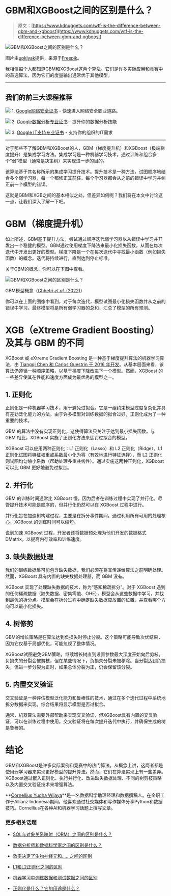 # GBM和XGBoost之间的区别是什么？

> 原文：[https://www.kdnuggets.com/wtf-is-the-difference-between-gbm-and-xgboost](https://www.kdnuggets.com/wtf-is-the-difference-between-gbm-and-xgboost)

![GBM和XGBoost之间的区别是什么？](../Images/ad561fe1a6e273df29c1f7e74542575f.png)

图片由[upklyak](https://www.freepik.com/free-vector/business-startup-project-launch-successful-idea_29222778.htm#query=boost&position=4&from_view=search&track=sph&uuid=b8330f52-58e3-4628-830f-2673f9ab16e6)提供，来源于[Freepik](https://www.freepik.com/)。

我相信每个人都知道GBM和XGBoost这两个算法。它们是许多实际应用和竞赛中的首选算法，因为它们的度量输出通常优于其他模型。

* * *

## 我们的前三大课程推荐

![](../Images/0244c01ba9267c002ef39d4907e0b8fb.png) 1\. [Google网络安全证书](https://www.kdnuggets.com/google-cybersecurity) - 快速进入网络安全职业道路。

![](../Images/e225c49c3c91745821c8c0368bf04711.png) 2\. [Google数据分析专业证书](https://www.kdnuggets.com/google-data-analytics) - 提升你的数据分析技能

![](../Images/0244c01ba9267c002ef39d4907e0b8fb.png) 3\. [Google IT支持专业证书](https://www.kdnuggets.com/google-itsupport) - 支持你的组织的IT需求

* * *

对于那些不了解GBM和XGBoost的人，GBM（梯度提升机）和XGBoost（极端梯度提升）是集成学习方法。集成学习是一种机器学习技术，通过训练和组合多个“弱”模型（通常是决策树）来实现进一步的目的。

该算法基于其名称所示的集成学习提升技术。提升技术是一种方法，试图顺序地结合多个弱学习器，每一个都修正其前任。每个学习器都会从之前的错误中学习并纠正前一个模型的错误。

这就是GBM和XGB之间的基本相似之处，但差异如何呢？我们将在本文中讨论这一点，让我们深入了解一下吧。

# GBM（梯度提升机）

如上所述，GBM基于提升方法，尝试通过顺序迭代弱学习器以从错误中学习并开发出一个稳健的模型。GBM通过使用梯度下降法来最小化损失函数，从而在每次迭代中开发出更好的模型。梯度下降是一个在每次迭代中寻找最小函数（例如损失函数）的概念。迭代将持续进行，直到达到停止标准。

关于GBM的概念，你可以在下图中查看。

![GBM和XGBoost之间的区别是什么？](../Images/967eac9e5ae21617bb2b8b2302c000f8.png)

GBM模型概念（[Chhetri *et al.* (2022)](https://www.researchgate.net/publication/358924681_A_Combined_System_Metrics_Approach_to_Cloud_Service_Reliability_Using_Artificial_Intelligence)）

你可以在上面的图像中看到，对于每次迭代，模型试图最小化损失函数并从之前的错误中学习。最终模型将是所有弱学习器的总和，汇总了模型的所有预测。

# XGB（eXtreme Gradient Boosting）及其与 GBM 的不同

XGBoost 或 eXtreme Gradient Boosting 是一种基于梯度提升算法的机器学习算法，由 [Tiangqi Chen 和 Carlos Guestrin 于 2016 年开发](https://arxiv.org/pdf/1603.02754.pdf)。从基本层面来看，该算法仍遵循一种顺序策略，以基于梯度下降改进下一个模型。然而，XGBoost 的一些差异使其在性能和速度方面成为最优秀的模型之一。

## 1\. 正则化

正则化是一种机器学习技术，用于避免过拟合。它是一组约束模型过度复杂化并具有差劲泛化能力的方法。由于许多模型对训练数据的拟合过好，正则化成为了一种重要的技术。

GBM 的算法中没有实现正则化，这使得算法只关注于达到最小损失函数。与 GBM 相比，XGBoost 实施了正则化方法来惩罚过拟合的模型。

XGBoost 可以应用两种正则化：L1 正则化（Lasso）和 L2 正则化（Ridge）。L1 正则化试图将特征权重或系数最小化为零（有效地进行特征选择），而 L2 正则化则试图均匀缩小系数（帮助处理多重共线性）。通过实施这两种正则化，XGBoost 可以比 GBM 更好地避免过拟合。

## 2\. 并行化

GBM 的训练时间通常比 XGBoost 慢，因为后者在训练过程中实现了并行化。尽管提升技术可能是顺序的，但并行化仍然可以在 XGBoost 过程中进行。

并行化旨在加速树构建过程，主要是在拆分事件期间。通过利用所有可用的处理核心，XGBoost 的训练时间可以缩短。

说到加速 XGBoost 过程，开发者还将数据预处理为他们开发的数据格式 DMatrix，以提高内存效率和训练速度。

## 3\. 缺失数据处理

我们的训练数据集可能包含缺失数据，我们必须在将其传递给算法之前明确处理。然而，XGBoost 具有内置的缺失数据处理器，而 GBM 没有。

XGBoost 实现了处理缺失数据的技术，称为“感知稀疏拆分”。对于 XGBoost 遇到的任何稀疏数据（缺失数据、密集零值、OHE），模型会从这些数据中学习，并找到最优的拆分点。模型会在拆分过程中确定缺失数据应放置的位置，并查看哪个方向可以最小化损失。

## 4\. 树修剪

GBM的增长策略是在算法达到负损失时停止分裂。这个策略可能导致次优结果，因为它仅基于局部优化，可能忽视了整体情况。

XGBoost试图避免GBM策略，继续增长树直到设置参数最大深度开始向后剪枝。负损失的分裂会被剪枝，但在某些情况下，负损失分裂未被移除。当分裂达到负损失，但进一步分裂为正时，如果总体分裂为正，仍会保留该分裂。

## 5\. 内置交叉验证

交叉验证是一种评估模型泛化能力和鲁棒性的技术，通过在多个迭代过程中系统地拆分数据来实现。综合结果将显示模型是否过拟合。

通常，机器算法需要外部帮助来实现交叉验证，但XGBoost具有内置的交叉验证，可以在训练过程中使用。交叉验证将在每次提升迭代中执行，并确保生成的树是鲁棒的。

# 结论

GBM和XGBoost是许多实际案例和竞赛中的热门算法。从概念上讲，这两者都是使用弱学习器来实现更好模型的提升算法。然而，它们在算法实现上有一些差异。XGBoost通过嵌入正则化、执行并行化、改进缺失数据处理、不同的树剪枝策略以及内置交叉验证技术来增强算法。

**[Cornellius Yudha Wijaya](https://www.linkedin.com/in/cornellius-yudha-wijaya/)**是一名数据科学助理经理和数据撰稿人。在全职工作于Allianz Indonesia期间，他喜欢通过社交媒体和写作媒体分享Python和数据技巧。Cornellius在各种AI和机器学习话题上撰写文章。

### 更多相关话题

+   [SQL与对象关系映射（ORM）之间的区别是什么？](https://www.kdnuggets.com/2022/02/difference-sql-object-relational-mapping-orm.html)

+   [数据分析师和数据科学家之间的区别是什么？](https://www.kdnuggets.com/2022/03/difference-data-analysts-data-scientists.html)

+   [效率决定了生物神经元和……之间的区别](https://www.kdnuggets.com/2022/11/efficiency-spells-difference-biological-neurons-artificial-counterparts.html)

+   [L1和L2正则化之间的区别](https://www.kdnuggets.com/2022/08/difference-l1-l2-regularization.html)

+   [机器学习中训练数据和测试数据之间的区别](https://www.kdnuggets.com/2022/08/difference-training-testing-data-machine-learning.html)

+   [正则化是什么？它的用途是什么？](https://www.kdnuggets.com/wtf-is-regularization-and-what-is-it-for)
